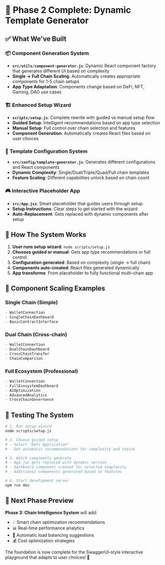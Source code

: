 # 🚀 **Phase 2 Complete: Dynamic Template Generator**

## ✅ **What We've Built**

### **📦 Component Generation System**
- **`src/utils/component-generator.js`**: Dynamic React component factory that generates different UI based on complexity
- **Single → Full Chain Scaling**: Automatically creates appropriate components for 1-5 chain setups
- **App Type Adaptation**: Components change based on DeFi, NFT, Gaming, DAO use cases

### **🏗️ Enhanced Setup Wizard** 
- **`scripts/setup.js`**: Complete rewrite with guided vs manual setup flow
- **Guided Setup**: Intelligent recommendations based on app type selection
- **Manual Setup**: Full control over chain selection and features
- **Component Generation**: Automatically creates React files based on user choices

### **🎯 Template Configuration System**
- **`src/config/template-generator.js`**: Generates different configurations and React components
- **Dynamic Complexity**: Single/Dual/Triple/Quad/Full chain templates
- **Feature Scaling**: Different capabilities unlock based on chain count

### **🎮 Interactive Placeholder App**
- **`src/App.jsx`**: Smart placeholder that guides users through setup
- **Setup Instructions**: Clear steps to get started with the wizard
- **Auto-Replacement**: Gets replaced with dynamic components after setup

## 🔄 **How The System Works**

1. **User runs setup wizard**: `node scripts/setup.js`
2. **Chooses guided or manual**: Gets app type recommendations or full control
3. **Configuration generated**: Based on complexity (single → full chain)
4. **Components auto-created**: React files generated dynamically
5. **App transforms**: From placeholder to fully functional multi-chain app

## 🎯 **Component Scaling Examples**

### **Single Chain (Simple)**
```jsx
- WalletConnection
- SingleChainDashboard  
- BasicContractInterface
```

### **Dual Chain (Cross-chain)**
```jsx
- WalletConnection
- DualChainDashboard
- CrossChainTransfer
- ChainComparison
```

### **Full Ecosystem (Professional)**
```jsx
- WalletConnection
- FullEcosystemDashboard
- AIOptimization
- AdvancedAnalytics  
- CrossChainGovernance
```

## 🧪 **Testing The System**

```bash
# 1. Run setup wizard
node scripts/setup.js

# 2. Choose guided setup
# - Select "DeFi Application"  
# - Get automatic recommendations for complexity and chains

# 3. Watch components generate
# - App.jsx gets replaced with dynamic version
# - Dashboard component created for selected complexity
# - Additional components generated based on features

# 4. Start development server
npm run dev
```

## 🔮 **Next Phase Preview**

**Phase 3: Chain Intelligence System** will add:
- 💡 Smart chain optimization recommendations
- 📊 Real-time performance analytics
- 🔄 Automatic load balancing suggestions
- 💰 Cost optimization strategies

The foundation is now complete for the SwaggerUI-style interactive playground that adapts to user choices! 🌟